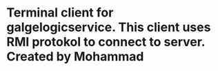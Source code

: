 # Terminal client for galgelogicservice. This client uses RMI protokol to connect to server. Created by Mohammad
